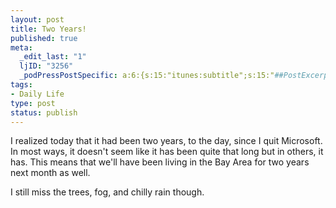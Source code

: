 ```yaml
--- 
layout: post
title: Two Years!
published: true
meta: 
  _edit_last: "1"
  ljID: "3256"
  _podPressPostSpecific: a:6:{s:15:"itunes:subtitle";s:15:"##PostExcerpt##";s:14:"itunes:summary";s:15:"##PostExcerpt##";s:15:"itunes:keywords";s:17:"##WordPressCats##";s:13:"itunes:author";s:10:"##Global##";s:15:"itunes:explicit";s:7:"Default";s:12:"itunes:block";s:7:"Default";}
tags: 
- Daily Life
type: post
status: publish
---
```

I realized today that it had been two years, to the day, since I quit Microsoft. In most ways, it doesn't seem like it has been quite that long but in others, it has. This means that we'll have been living in the Bay Area for two years next month as well. 

I still miss the trees, fog, and chilly rain though.
